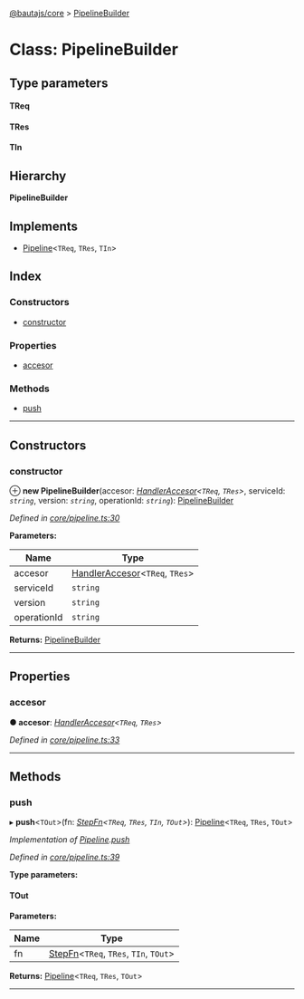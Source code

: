 [@bautajs/core](../README.md) > [PipelineBuilder](../classes/pipelinebuilder.md)

# Class: PipelineBuilder

## Type parameters
#### TReq 
#### TRes 
#### TIn 
## Hierarchy

**PipelineBuilder**

## Implements

* [Pipeline](../interfaces/pipeline.md)<`TReq`, `TRes`, `TIn`>

## Index

### Constructors

* [constructor](pipelinebuilder.md#constructor)

### Properties

* [accesor](pipelinebuilder.md#accesor)

### Methods

* [push](pipelinebuilder.md#push)

---

## Constructors

<a id="constructor"></a>

###  constructor

⊕ **new PipelineBuilder**(accesor: *[HandlerAccesor](../interfaces/handleraccesor.md)<`TReq`, `TRes`>*, serviceId: *`string`*, version: *`string`*, operationId: *`string`*): [PipelineBuilder](pipelinebuilder.md)

*Defined in [core/pipeline.ts:30](https://github.axa.com/Digital/bauta-nodejs/blob/9a199d7/packages/bautajs/src/core/pipeline.ts#L30)*

**Parameters:**

| Name | Type |
| ------ | ------ |
| accesor | [HandlerAccesor](../interfaces/handleraccesor.md)<`TReq`, `TRes`> |
| serviceId | `string` |
| version | `string` |
| operationId | `string` |

**Returns:** [PipelineBuilder](pipelinebuilder.md)

___

## Properties

<a id="accesor"></a>

###  accesor

**● accesor**: *[HandlerAccesor](../interfaces/handleraccesor.md)<`TReq`, `TRes`>*

*Defined in [core/pipeline.ts:33](https://github.axa.com/Digital/bauta-nodejs/blob/9a199d7/packages/bautajs/src/core/pipeline.ts#L33)*

___

## Methods

<a id="push"></a>

###  push

▸ **push**<`TOut`>(fn: *[StepFn](../#stepfn)<`TReq`, `TRes`, `TIn`, `TOut`>*): [Pipeline](../interfaces/pipeline.md)<`TReq`, `TRes`, `TOut`>

*Implementation of [Pipeline](../interfaces/pipeline.md).[push](../interfaces/pipeline.md#push)*

*Defined in [core/pipeline.ts:39](https://github.axa.com/Digital/bauta-nodejs/blob/9a199d7/packages/bautajs/src/core/pipeline.ts#L39)*

**Type parameters:**

#### TOut 
**Parameters:**

| Name | Type |
| ------ | ------ |
| fn | [StepFn](../#stepfn)<`TReq`, `TRes`, `TIn`, `TOut`> |

**Returns:** [Pipeline](../interfaces/pipeline.md)<`TReq`, `TRes`, `TOut`>

___

